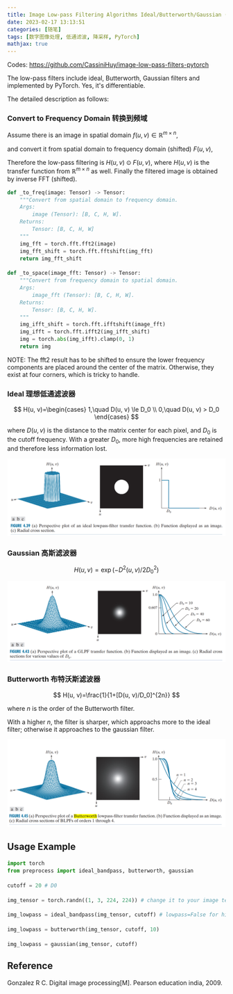 ```yaml
---
title: Image Low-pass Filtering Algorithms Ideal/Butterworth/Gaussian (PyTorch Implementation) 图像低通滤波算法PyTorch实现
date: 2023-02-17 13:13:51
categories: [随笔]
tags: [数字图像处理, 低通滤波, 降采样, PyTorch]
mathjax: true
---
```


Codes: https://github.com/CassiniHuy/image-low-pass-filters-pytorch

The low-pass filters include ideal, Butterworth, Gaussian filters and implemented by PyTorch. Yes, it's differentiable.

The detailed description as follows:

<!--more-->

### Convert to Frequency Domain 转换到频域

Assume there is an image in spatial domain $f(u, v)\in\mathbb{R}^{m\times n}$, 

and convert it from spatial domain to frequency domain (shifted) $F(u, v)$,

Therefore the low-pass filtering is $H(u,v)\odot F(u, v)$, where $H(u,v)$ is the transfer function from $\mathbb{R}^{m\times n}$ as well.
Finally the filtered image is obtained by inverse FFT (shifted).

```python
def _to_freq(image: Tensor) -> Tensor:
    """Convert from spatial domain to frequency domain.
    Args:
        image (Tensor): [B, C, H, W].
    Returns:
        Tensor: [B, C, H, W]
    """    
    img_fft = torch.fft.fft2(image)
    img_fft_shift = torch.fft.fftshift(img_fft)
    return img_fft_shift

def _to_space(image_fft: Tensor) -> Tensor:
    """Convert from frequency domain to spatial domain.
    Args:
        image_fft (Tensor): [B, C, H, W].
    Returns:
        Tensor: [B, C, H, W].
    """    
    img_ifft_shift = torch.fft.ifftshift(image_fft)
    img_ifft = torch.fft.ifft2(img_ifft_shift)
    img = torch.abs(img_ifft).clamp(0, 1)
    return img
```

NOTE: The fft2 result has to be shifted to ensure the lower frequency components are placed around the center of the matrix. Otherwise, they exist at four corners, which is tricky to handle.

### Ideal 理想低通滤波器

$$
H(u, v)=\begin{cases} 1,\quad D(u, v) \le D_0 \\ 0,\quad D(u, v) > D_0
\end{cases}
$$

where $D(u,v)$ is the distance to the matrix center for each pixel, and $D_0$ is the cutoff frequency.
With a greater $D_0$, more high frequencies are retained and therefore less information lost.

![Ideal Low-pass Filter](image_lowpass_filtering/Ideal-Low-Pass-Filter.png)

### Gaussian 高斯滤波器

$$
H(u, v)=\exp({-D^2(u, v)/2{D_0}^2})
$$

![Gaussian Low-pass Filter](image_lowpass_filtering/Gaussian-Low-Pass-Filter.png)

### Butterworth 布特沃斯滤波器

$$
H(u, v)=\frac{1}{1+[D(u, v)/D_0]^{2n}}
$$

where $n$ is the order of the Butterworth filter.

With a higher $n$, the filter is sharper, which approachs more to the ideal filter; otherwise it approaches to the gaussian filter.

![Butterworth Low-pass Filter](image_lowpass_filtering/Butterworth-Low-Pass-Filter.png)

## Usage Example

```python
import torch
from preprocess import ideal_bandpass, butterworth, gaussian

cutoff = 20 # D0

img_tensor = torch.randn((1, 3, 224, 224)) # change it to your image tensor

img_lowpass = ideal_bandpass(img_tensor, cutoff) # lowpass=False for high-pass.

img_lowpass = butterworth(img_tensor, cutoff, 10)

img_lowpass = gaussian(img_tensor, cutoff)
```

## Reference

Gonzalez R C. Digital image processing[M]. Pearson education india, 2009.